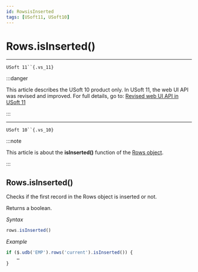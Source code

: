 ```yaml
---
id: RowsisInserted
tags: [USoft11, USoft10]
---
```

# Rows.isInserted()



----

`USoft 11``{.vs_11}`


:::danger

This article describes the USoft 10 product only.
In USoft 11, the web UI API was revised and improved. For full details, go to:
[Revised web UI API in USoft 11](/docs/Web_and_app_UIs/UDB_udb/Revised_web_UI_API_in_USoft_11.md)

:::

----

`USoft 10``{.vs_10}`


:::note

This article is about the **isInserted()** function of the [Rows object](/docs/Web_and_app_UIs/UDB_Rows).

:::

## **Rows.isInserted()**

Checks if the first record in the Rows object is inserted or not.

Returns a boolean.

*Syntax*

```js
rows.isInserted()
```

*Example*

```js
if ($.udb('EMP').rows('current').isInserted()) {
    …
}
```

 